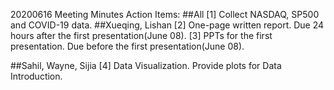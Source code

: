 20200616 Meeting Minutes
Action Items:
##All
[1] Collect NASDAQ, SP500 and COVID-19 data.
##Xueqing, Lishan
[2] One-page written report.
Due 24 hours after the first presentation(June 08).
[3] PPTs for the first presentation.
Due before the first presentation(June 08).

##Sahil, Wayne, Sijia
[4] Data Visualization. Provide plots for Data Introduction.
